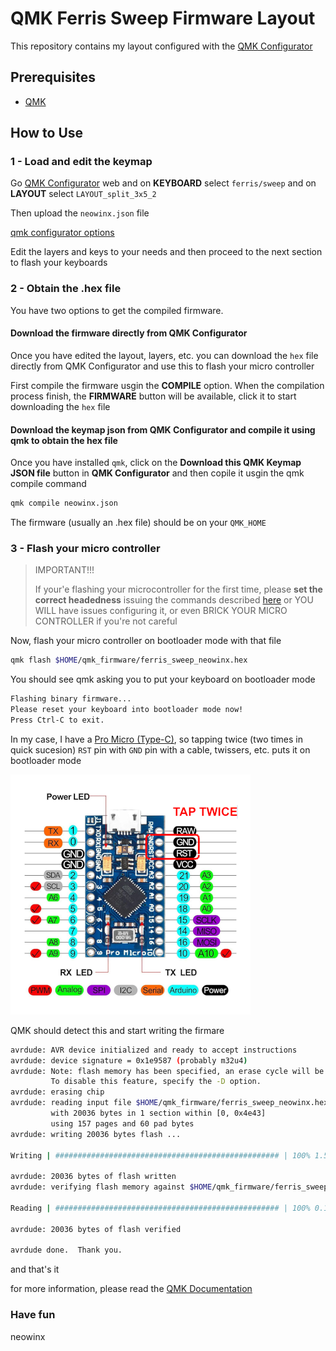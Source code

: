 # QMK Ferris Sweep Firmware Layout

This repository contains my layout configured with the [QMK Configurator](https://config.qmk.fm)

## Prerequisites

- [QMK](https://docs.qmk.fm/#/newbs_getting_started)

## How to Use

### 1 - Load and edit the keymap

Go [QMK Configurator](https://config.qmk.fm/#/ferris/sweep/LAYOUT_split_3x5_2) web and on **KEYBOARD** select `ferris/sweep` and on **LAYOUT** select `LAYOUT_split_3x5_2`

Then upload the `neowinx.json` file

[qmk configurator options](qmk-configurator.png)

Edit the layers and keys to your needs and then proceed to the next section to flash your keyboards

### 2 - Obtain the .hex file

You have two options to get the compiled firmware.

#### Download the firmware directly from QMK Configurator

Once you have edited the layout, layers, etc. you can download the `hex` file directly from QMK Configurator and use this to flash your micro controller

First compile the firmware usgin the **COMPILE** option. When the compilation process finish, the **FIRMWARE** button will be available, click it to start downloading the `hex` file

#### Download the keymap json from QMK Configurator and compile it using qmk to obtain the hex file

Once you have installed `qmk`, click on the **Download this QMK Keymap JSON file** button in **QMK Configurator** and then copile it usgin the qmk compile command

```bash
qmk compile neowinx.json
```

The firmware (usually an .hex file) should be on your `QMK_HOME`

### 3 - Flash your micro controller

> IMPORTANT!!!
> 
> If your'e flashing your microcontroller for the first time, please **set the correct headedness** issuing the commands described [here](https://github.com/qmk/qmk_firmware/tree/master/keyboards/ferris/sweep#setting-handedness)
> or YOU WILL have issues configuring it, or even BRICK YOUR MICRO CONTROLLER if you're not careful

Now, flash your micro controller on bootloader mode with that file

```bash
qmk flash $HOME/qmk_firmware/ferris_sweep_neowinx.hex
```

You should see qmk asking you to put your keyboard on bootloader mode

```bash
Flashing binary firmware...
Please reset your keyboard into bootloader mode now!
Press Ctrl-C to exit.
```

In my case, I have a [Pro Micro (Type-C)](https://www.google.com/search?q=pro+micro+type+c), so tapping twice (two times in quick sucesion) `RST` pin with `GND` pin with a cable, twissers, etc.
puts it on bootloader mode

![Pro Micro Pinout](pro-micro-pinout.png)

QMK should detect this and start writing the firmare


```bash
avrdude: AVR device initialized and ready to accept instructions
avrdude: device signature = 0x1e9587 (probably m32u4)
avrdude: Note: flash memory has been specified, an erase cycle will be performed.
         To disable this feature, specify the -D option.
avrdude: erasing chip
avrdude: reading input file $HOME/qmk_firmware/ferris_sweep_neowinx.hex for flash
         with 20036 bytes in 1 section within [0, 0x4e43]
         using 157 pages and 60 pad bytes
avrdude: writing 20036 bytes flash ...

Writing | ################################################## | 100% 1.50 s 

avrdude: 20036 bytes of flash written
avrdude: verifying flash memory against $HOME/qmk_firmware/ferris_sweep_neowinx.hex

Reading | ################################################## | 100% 0.16 s 

avrdude: 20036 bytes of flash verified

avrdude done.  Thank you.
```

and that's it

for more information, please read the [QMK Documentation](https://docs.qmk.fm/#/newbs_flashing)

### Have fun

neowinx
